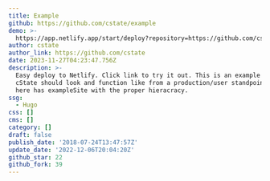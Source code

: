 ```yaml
---
title: Example
github: https://github.com/cstate/example
demo: >-
  https://app.netlify.app/start/deploy?repository=https://github.com/cstate/example
author: cstate
author_link: https://github.com/cstate
date: 2023-11-27T04:23:47.756Z
description: >-
  Easy deploy to Netlify. Click link to try it out. This is an example of how
  cState should look and function like from a production/user standpoint, this
  here has exampleSite with the proper hieracracy.
ssg:
  - Hugo
css: []
cms: []
category: []
draft: false
publish_date: '2018-07-24T13:47:57Z'
update_date: '2022-12-06T20:04:20Z'
github_star: 22
github_fork: 39
---
```

